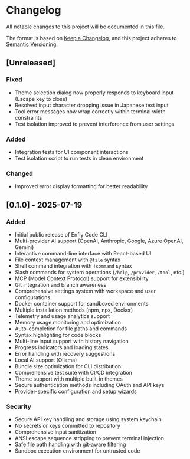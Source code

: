 # Changelog

All notable changes to this project will be documented in this file.

The format is based on [Keep a Changelog](https://keepachangelog.com/en/1.0.0/),
and this project adheres to [Semantic Versioning](https://semver.org/spec/v2.0.0.html).

## [Unreleased]

### Fixed

- Theme selection dialog now properly responds to keyboard input (Escape key to close)
- Resolved input character dropping issue in Japanese text input
- Tool error messages now wrap correctly within terminal width constraints
- Test isolation improved to prevent interference from user settings

### Added

- Integration tests for UI component interactions
- Test isolation script to run tests in clean environment

### Changed

- Improved error display formatting for better readability

## [0.1.0] - 2025-07-19

### Added

- Initial public release of Enfiy Code CLI
- Multi-provider AI support (OpenAI, Anthropic, Google, Azure OpenAI, Gemini)
- Interactive command-line interface with React-based UI
- File context management with `@file` syntax
- Shell command integration with `!command` syntax
- Slash commands for system operations (`/help`, `/provider`, `/tool`, etc.)
- MCP (Model Context Protocol) support for extensibility
- Git integration and branch awareness
- Comprehensive settings system with workspace and user configurations
- Docker container support for sandboxed environments
- Multiple installation methods (npm, npx, Docker)
- Telemetry and usage analytics support
- Memory usage monitoring and optimization
- Auto-completion for file paths and commands
- Syntax highlighting for code blocks
- Multi-line input support with history navigation
- Progress indicators and loading states
- Error handling with recovery suggestions
- Local AI support (Ollama)
- Bundle size optimization for CLI distribution
- Comprehensive test suite with CI/CD integration
- Theme support with multiple built-in themes
- Secure authentication methods including OAuth and API keys
- Provider-specific configuration and setup wizards

### Security

- Secure API key handling and storage using system keychain
- No secrets or keys committed to repository
- Comprehensive input sanitization
- ANSI escape sequence stripping to prevent terminal injection
- Safe file path handling with git-aware filtering
- Sandbox execution environment for untrusted code
